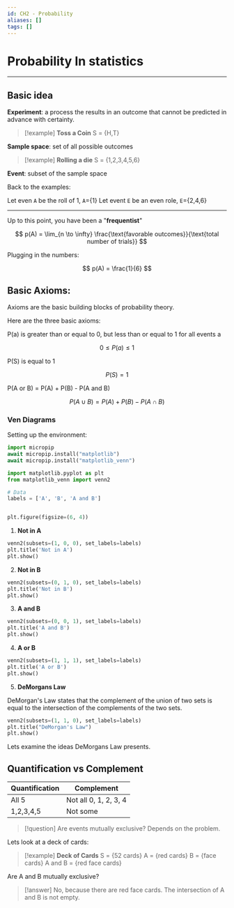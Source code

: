 ```yaml
---
id: CH2 - Probability
aliases: []
tags: []
---
```


# Probability In statistics

---

## Basic idea

**Experiment**: a process the results in an outcome that cannot be predicted in advance with certainty.

> [!example] **Toss a Coin**
> S = {H,T}

**Sample space**: set of all possible outcomes

> [!example] **Rolling a die**
> S = {1,2,3,4,5,6}

**Event**: subset of the sample space

Back to the examples:

Let even `A` be the roll of 1, `A`={1}
Let event `E` be an even role, `E`={2,4,6}

---

Up to this point, you have been a "**frequentist**"

$$
p(A) = \lim_{n \to \infty} \frac{\text{favorable outcomes}}{\text{total number of trials}}
$$

Plugging in the numbers:

$$
p(A) = \frac{1}{6}
$$

## Basic Axioms:

Axioms are the basic building blocks of probability theory.

Here are the three basic axioms:

P(a) is greater than or equal to 0, but less than or equal to 1 for all events a

$$
0 \leq P(a) \leq 1
$$

P(S) is equal to 1

$$
P(S) = 1
$$

P(A or B) = P(A) + P(B) - P(A and B)

$$
P(A \cup B) = P(A) + P(B) - P(A \cap B)
$$

### Ven Diagrams

Setting up the environment:

```python
import micropip
await micropip.install("matplotlib")
await micropip.install("matplotlib_venn")

import matplotlib.pyplot as plt
from matplotlib_venn import venn2

# Data
labels = ['A', 'B', 'A and B']


plt.figure(figsize=(6, 4))
```

1. **Not in A**

```python
venn2(subsets=(1, 0, 0), set_labels=labels)
plt.title('Not in A')
plt.show()
```

2. **Not in B**

```python
venn2(subsets=(0, 1, 0), set_labels=labels)
plt.title('Not in B')
plt.show()
```

3. **A and B**

```python
venn2(subsets=(0, 0, 1), set_labels=labels)
plt.title('A and B')
plt.show()
```

4. **A or B**

```python
venn2(subsets=(1, 1, 1), set_labels=labels)
plt.title('A or B')
plt.show()
```

5. **DeMorgans Law**

DeMorgan's Law states that the complement of the union of two sets is equal to the intersection of the complements of the two sets.

```python
venn2(subsets=(1, 1, 0), set_labels=labels)
plt.title("DeMorgan's Law")
plt.show()
```

Lets examine the ideas DeMorgans Law presents.

## Quantification vs Complement

| Quantification | Complement            |
| -------------- | --------------------- |
| All 5          | Not all 0, 1, 2, 3, 4 |
| 1,2,3,4,5      | Not some              |

> [!question] Are events mutually exclusive?
> Depends on the problem.

Lets look at a deck of cards:

> [!example] **Deck of Cards**
> S = {52 cards}
> A = {red cards}
> B = {face cards}
> A and B = {red face cards}

Are A and B mutually exclusive?

> [!answer] No, because there are red face cards.
> The intersection of A and B is not empty.
